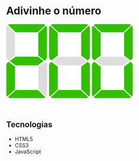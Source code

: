 # Adivinhe o número

<div>
  <span></span>
  <img alt='dois' src='https://raw.githubusercontent.com/lucasmdc/adivinhe-o-numero/main/svg/digit/success/two.svg?raw=true' />
  <img alt='zero' src='https://raw.githubusercontent.com/lucasmdc/adivinhe-o-numero/main/svg/digit/success/zero.svg?raw=true' />
  <img alt='zero' src='https://raw.githubusercontent.com/lucasmdc/adivinhe-o-numero/main/svg/digit/success/zero.svg?raw=true' />
  <br /><br />
</div>

#

## Tecnologias

- HTML5
- CSS3
- JavaScript
